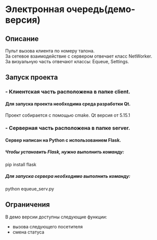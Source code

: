 # Электронная очередь(демо-версия)

## Описание
Пульт вызова клиента по номеру талона.<br />
За сетевое взаимодействие с сервером отвечает класс NetWorker.<br />
За визуальную часть отвечают классы: Equeue, Settings.<br />

## Запуск проекта 
### - Клиентская часть расположена в папке client.
#### Для запуска проекта необходима среда разработки Qt.
Проект собирается с помощью cmake. Qt версия от 5.15.1

### - Серверная часть расположена в папке server. 
#### Сервер написан на Python с использованием Flask.
##### Чтобы установить Flask, нужно выполнить команду:
pip install flask
##### Для запуска сервера необходимо выполнить команду:
python equeue_serv.py

## Ограничения
В демо версии доступны следующие функции:
* вызова следующего посетителя 
* смена статуса 
